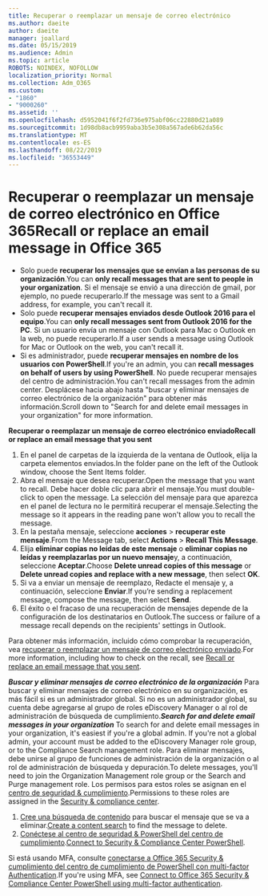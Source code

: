 ```yaml
---
title: Recuperar o reemplazar un mensaje de correo electrónico
ms.author: daeite
author: daeite
manager: joallard
ms.date: 05/15/2019
ms.audience: Admin
ms.topic: article
ROBOTS: NOINDEX, NOFOLLOW
localization_priority: Normal
ms.collection: Adm_O365
ms.custom:
- "1860"
- "9000260"
ms.assetid: ''
ms.openlocfilehash: d5952041f6f2fd736e975abf06cc22880d21a089
ms.sourcegitcommit: 1d98db8acb9959aba3b5e308a567ade6b62da56c
ms.translationtype: MT
ms.contentlocale: es-ES
ms.lasthandoff: 08/22/2019
ms.locfileid: "36553449"
---
```

# <a name="recall-or-replace-an-email-message-in-office-365"></a><span data-ttu-id="4135d-102">Recuperar o reemplazar un mensaje de correo electrónico en Office 365</span><span class="sxs-lookup"><span data-stu-id="4135d-102">Recall or replace an email message in Office 365</span></span>

- <span data-ttu-id="4135d-103">Solo puede **recuperar los mensajes que se envían a las personas de su organización**.</span><span class="sxs-lookup"><span data-stu-id="4135d-103">You can **only recall messages that are sent to people in your organization**.</span></span> <span data-ttu-id="4135d-104">Si el mensaje se envió a una dirección de gmail, por ejemplo, no puede recuperarlo.</span><span class="sxs-lookup"><span data-stu-id="4135d-104">If the message was sent to a Gmail address, for example, you can't recall it.</span></span>
- <span data-ttu-id="4135d-105">Solo puede **recuperar mensajes enviados desde Outlook 2016 para el equipo**.</span><span class="sxs-lookup"><span data-stu-id="4135d-105">You can **only recall messages sent from Outlook 2016 for the PC**.</span></span> <span data-ttu-id="4135d-106">Si un usuario envía un mensaje con Outlook para Mac o Outlook en la web, no puede recuperarlo.</span><span class="sxs-lookup"><span data-stu-id="4135d-106">If a user sends a message using Outlook for Mac or Outlook on the web, you can't recall it.</span></span>
- <span data-ttu-id="4135d-107">Si es administrador, puede **recuperar mensajes en nombre de los usuarios con PowerShell**.</span><span class="sxs-lookup"><span data-stu-id="4135d-107">If you're an admin, you can **recall messages on behalf of users by using PowerShell**.</span></span> <span data-ttu-id="4135d-108">No puede recuperar mensajes del centro de administración.</span><span class="sxs-lookup"><span data-stu-id="4135d-108">You can't recall messages from the admin center.</span></span> <span data-ttu-id="4135d-109">Desplácese hacia abajo hasta "buscar y eliminar mensajes de correo electrónico de la organización" para obtener más información.</span><span class="sxs-lookup"><span data-stu-id="4135d-109">Scroll down to "Search for and delete email messages in your organization" for more information.</span></span>

<span data-ttu-id="4135d-110">**Recuperar o reemplazar un mensaje de correo electrónico enviado**</span><span class="sxs-lookup"><span data-stu-id="4135d-110">**Recall or replace an email message that you sent**</span></span>

1. <span data-ttu-id="4135d-111">En el panel de carpetas de la izquierda de la ventana de Outlook, elija la carpeta elementos enviados.</span><span class="sxs-lookup"><span data-stu-id="4135d-111">In the folder pane on the left of the Outlook window, choose the Sent Items folder.</span></span>
2. <span data-ttu-id="4135d-112">Abra el mensaje que desea recuperar.</span><span class="sxs-lookup"><span data-stu-id="4135d-112">Open the message that you want to recall.</span></span> <span data-ttu-id="4135d-113">Debe hacer doble clic para abrir el mensaje.</span><span class="sxs-lookup"><span data-stu-id="4135d-113">You must double-click to open the message.</span></span> <span data-ttu-id="4135d-114">La selección del mensaje para que aparezca en el panel de lectura no le permitirá recuperar el mensaje.</span><span class="sxs-lookup"><span data-stu-id="4135d-114">Selecting the message so it appears in the reading pane won't allow you to recall the message.</span></span>
3. <span data-ttu-id="4135d-115">En la pestaña mensaje, seleccione **acciones** > **recuperar este mensaje**.</span><span class="sxs-lookup"><span data-stu-id="4135d-115">From the Message tab, select **Actions** > **Recall This Message**.</span></span>
4. <span data-ttu-id="4135d-116">Elija **eliminar copias no leídas de este mensaje** o **eliminar copias no leídas y reemplazarlas por un nuevo mensaje**y, a continuación, seleccione **Aceptar**.</span><span class="sxs-lookup"><span data-stu-id="4135d-116">Choose **Delete unread copies of this message** or **Delete unread copies and replace with a new message**, then select **OK**.</span></span>
5. <span data-ttu-id="4135d-117">Si va a enviar un mensaje de reemplazo, Redacte el mensaje y, a continuación, seleccione **Enviar**.</span><span class="sxs-lookup"><span data-stu-id="4135d-117">If you’re sending a replacement message, compose the message, then select **Send**.</span></span>
6. <span data-ttu-id="4135d-118">El éxito o el fracaso de una recuperación de mensajes depende de la configuración de los destinatarios en Outlook.</span><span class="sxs-lookup"><span data-stu-id="4135d-118">The success or failure of a message recall depends on the recipients' settings in Outlook.</span></span>

<span data-ttu-id="4135d-119">Para obtener más información, incluido cómo comprobar la recuperación, vea [recuperar o reemplazar un mensaje de correo electrónico enviado](https://support.office.com/article/35027f88-d655-4554-b4f8-6c0729a723a0).</span><span class="sxs-lookup"><span data-stu-id="4135d-119">For more information, including how to check on the recall, see [Recall or replace an email message that you sent](https://support.office.com/article/35027f88-d655-4554-b4f8-6c0729a723a0).</span></span>

<span data-ttu-id="4135d-120">***Buscar y eliminar mensajes de correo electrónico de la organización*** Para buscar y eliminar mensajes de correo electrónico en su organización, es más fácil si es un administrador global. Si no es un administrador global, su cuenta debe agregarse al grupo de roles eDiscovery Manager o al rol de administración de búsqueda de cumplimiento.</span><span class="sxs-lookup"><span data-stu-id="4135d-120">***Search for and delete email messages in your organization*** To search for and delete email messages in your organization, it's easiest if you're a global admin. If you're not a global admin, your account must be added to the eDiscovery Manager role group, or to the Compliance Search management role.</span></span> <span data-ttu-id="4135d-121">Para eliminar mensajes, debe unirse al grupo de funciones de administración de la organización o al rol de administración de búsqueda y depuración.</span><span class="sxs-lookup"><span data-stu-id="4135d-121">To delete messages, you'll need to join the Organization Management role group or the Search and Purge management role.</span></span> <span data-ttu-id="4135d-122">Los permisos para estos roles se asignan en el [centro de seguridad & cumplimiento](https://protection.office.com/).</span><span class="sxs-lookup"><span data-stu-id="4135d-122">Permissions to these roles are assigned in the [Security & compliance center](https://protection.office.com/).</span></span>

1. <span data-ttu-id="4135d-123">[Cree una búsqueda de contenido](https://docs.microsoft.com/office365/securitycompliance/content-search) para buscar el mensaje que se va a eliminar.</span><span class="sxs-lookup"><span data-stu-id="4135d-123">[Create a content search](https://docs.microsoft.com/office365/securitycompliance/content-search) to find the message to delete.</span></span>
2. <span data-ttu-id="4135d-124">[Conéctese al centro de seguridad & PowerShell del centro de cumplimiento](https://docs.microsoft.com/powershell/exchange/office-365-scc/connect-to-scc-powershell/connect-to-scc-powershell?view=exchange-ps).</span><span class="sxs-lookup"><span data-stu-id="4135d-124">[Connect to Security & Compliance Center PowerShell](https://docs.microsoft.com/powershell/exchange/office-365-scc/connect-to-scc-powershell/connect-to-scc-powershell?view=exchange-ps).</span></span> 

<span data-ttu-id="4135d-125">Si está usando MFA, consulte [conectarse a Office 365 Security & cumplimiento del centro de cumplimiento de PowerShell con multi-factor Authentication](https://docs.microsoft.com/powershell/exchange/office-365-scc/connect-to-scc-powershell/mfa-connect-to-scc-powershell?view=exchange-ps).</span><span class="sxs-lookup"><span data-stu-id="4135d-125">If you're using MFA, see [Connect to Office 365 Security & Compliance Center PowerShell using multi-factor authentication](https://docs.microsoft.com/powershell/exchange/office-365-scc/connect-to-scc-powershell/mfa-connect-to-scc-powershell?view=exchange-ps).</span></span> 

